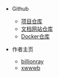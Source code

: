 * Github
  * [项目仓库](https://github.com/billionray/ZZULI-COVID-healthreport)
  * [文档网站仓库](https://github.com/xwwwb/zzulidakadocs)
  * [Docker仓库](https://github.com/xwwwb/ZZULI-healthreport-docker)

* 作者主页
  * [billionray](https://github.com/billionray)
  * [xwwwb](https://github.com/xwwwb)
  
    

